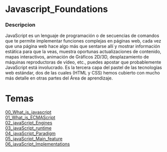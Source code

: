 # Javascript_Foundations

### Descripcion
JavaScript es un lenguaje de programación o de secuencias de comandos que te permite implementar funciones complejas en páginas web, cada vez que una página web hace algo más que sentarse allí y mostrar información estática para que la veas, muestra oportunas actualizaciones de contenido, mapas interactivos, animación de Gráficos 2D/3D, desplazamiento de máquinas reproductoras de vídeo, etc., puedes apostar que probablemente JavaScript está involucrado. Es la tercera capa del pastel de las tecnologías web estándar, dos de las cuales (HTML y CSS) hemos cubierto con mucho más detalle en otras partes del Área de aprendizaje.

# Temas

[00_What_is_javascript](Introduction/00_What_is_javascript.html)</br>
[01_What_is_ECMAScript](Introduction/01_What_is_ECMAScript.html)</br>
[02_javaScript_Engines](Introduction/02_What_is_Engines.html)</br>
[03_javaScript_runtime](Introduction/03_What_is_runtime.html)</br>
[04_javaScript_Paradigm](Introduction/04_What_is_Paradigm.html)</br>
[05_javaScript_Main_feature](Introduction/05_What_is_feature.html)</br>
[06_javaScript_Implementations](Introduction/06_What_is_Implementations.html)</br>